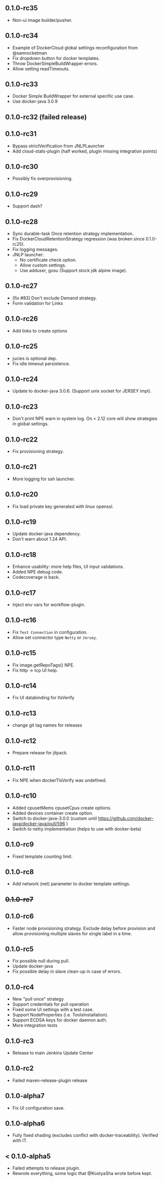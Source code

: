 ##

## 0.1.0-rc35
- Non-ui image builder/pusher.

## 0.1.0-rc34
- Example of DockerCloud global settings reconfiguration from @samrocketman
- Fix dropdown button for docker templates.
- Throw DockerSimpleBuildWrapper errors.
- Allow setting readTimeouts.

## 0.1.0-rc33
- Docker Simple BuildWrapper for external specific use case.
- Use docker-java 3.0.9

## 0.1.0-rc32 (failed release)

## 0.1.0-rc31
- Bypass strictVerification from JNLPLauncher
- Add cloud-stats-plugin (half worked, plugin missing integration points)

## 0.1.0-rc30
- Possibly fix overprovisioning.

## 0.1.0-rc29
- Support dash?

## 0.1.0-rc28
- Sync durable-task Once retention strategy implementation.
- Fix DockerCloudRetentionStrategy regression (was broken since 0.1.0-rc25).
- Fix logging messages.
- JNLP launcher:
  - No certificate check option.
  - Allow custom settings.
  - Use adduser, gosu (Support stock jdk alpine image).

## 0.1.0-rc27
- [fix #83] Don't exclude Demand strategy. 
- Form validation for Links

## 0.1.0-rc26
 - Add links to create options

## 0.1.0-rc25
 - jucies is optional dep.
 - Fix idle timeout persistence.

## 0.1.0-rc24
 - Update to docker-java 3.0.6. (Support unix socket for JERSEY impl).

## 0.1.0-rc23
 - Don't print NPE warn in system log. On < 2.12 core will show strategies in global settings.

## 0.1.0-rc22
 - Fix provisioning strategy.

## 0.1.0-rc21
 - More logging for ssh launcher.

## 0.1.0-rc20
 - Fix load private key generated with linux openssl.

## 0.1.0-rc19
 - Update docker-java dependency.
 - Don't warn about 1.24 API.

## 0.1.0-rc18
 - Enhance usability: more help files, UI input validations.
 - Added NPE debug code.
 - Codecoverage is back.

## 0.1.0-rc17
 - Inject env vars for workflow-plugin.

## 0.1.0-rc16
 - Fix `Test Connection` in configuration.
 - Allow set connector type `Netty` or `Jersey`.

## 0.1.0-rc15
 - Fix image.getRepoTags() NPE.
 - Fix http -> tcp UI help.

## 0.1.0-rc14
 - Fix UI databinding for tlsVerify

## 0.1.0-rc13
 - change git tag names for releases

## 0.1.0-rc12
 - Prepare release for jitpack.

## 0.1.0-rc11
 - Fix NPE when dockerTlsVerify was undefined.

## 0.1.0-rc10
 -	Added cpusetMems cpusetCpus create options.
 - Added devices container create option.
 - Switch to docker-java-3.0.0 (custom until https://github.com/docker-java/docker-java/pull/596 )
 - Switch to netty implementation (helps to use with docker-beta)

## 0.1.0-rc9
 - Fixed template counting limit.

## 0.1.0-rc8
 - Add network (net) parameter to docker template settings.
 
## ~~0.1.0-rc7~~

## 0.1.0-rc6
 - Faster node provisioning strategy. Exclude delay before provision and allow provisioning multiple slaves for single label in a time.

## 0.1.0-rc5
 - Fix possible null during pull.
 - Update docker-java
 - Fix possible delay in slave clean-up in case of errors.

## 0.1.0-rc4
 - New "pull once" strategy
 - Support credentials for pull operation
 - Fixed some UI settings with a test case.
 - Support NodeProperties (i.e. ToolsInstallation).
 - Support ECDSA keys for docker daemon auth.
 - More integration tests

## 0.1.0-rc3
- Release to main Jenkins Update Center

## 0.1.0-rc2
- Failed maven-release-plugin release

## 0.1.0-alpha7
- Fix UI configuration save.

## 0.1.0-alpha6 
 - Fully fixed shading (excludes conflict with docker-traceability). Verified with IT.
 
## < 0.1.0-alpha5
 - Failed attempts to release plugin.
 - Rewrote everything, some logic that @KostyaSha wrote before kept.

